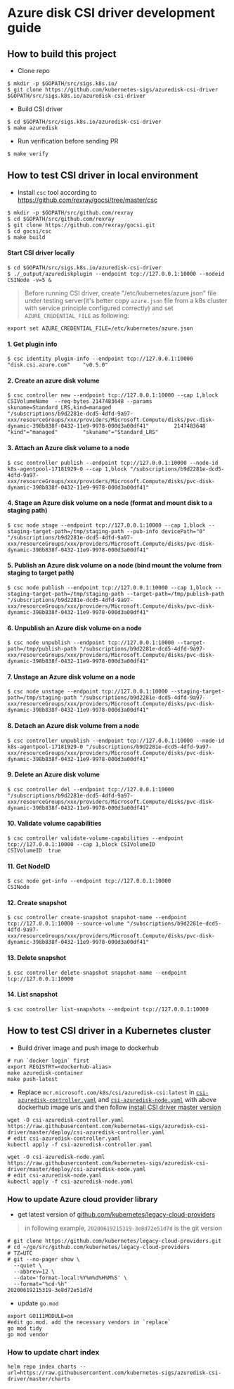 # Azure disk CSI driver development guide

## How to build this project
 - Clone repo
```console
$ mkdir -p $GOPATH/src/sigs.k8s.io/
$ git clone https://github.com/kubernetes-sigs/azuredisk-csi-driver $GOPATH/src/sigs.k8s.io/azuredisk-csi-driver
```

 - Build CSI driver
```console
$ cd $GOPATH/src/sigs.k8s.io/azuredisk-csi-driver
$ make azuredisk
```

 - Run verification before sending PR
```console
$ make verify
```

## How to test CSI driver in local environment
- Install `csc` tool according to https://github.com/rexray/gocsi/tree/master/csc
```console
$ mkdir -p $GOPATH/src/github.com/rexray
$ cd $GOPATH/src/github.com/rexray
$ git clone https://github.com/rexray/gocsi.git
$ cd gocsi/csc
$ make build
```

#### Start CSI driver locally
```console
$ cd $GOPATH/src/sigs.k8s.io/azuredisk-csi-driver
$ ./_output/azurediskplugin --endpoint tcp://127.0.0.1:10000 --nodeid CSINode -v=5 &
```
> Before running CSI driver, create "/etc/kubernetes/azure.json" file under testing server(it's better copy `azure.json` file from a k8s cluster with service principle configured correctly) and set `AZURE_CREDENTIAL_FILE` as following:
```console
export set AZURE_CREDENTIAL_FILE=/etc/kubernetes/azure.json
```

#### 1. Get plugin info
```console
$ csc identity plugin-info --endpoint tcp://127.0.0.1:10000
"disk.csi.azure.com"    "v0.5.0"
```

#### 2. Create an azure disk volume
```console
$ csc controller new --endpoint tcp://127.0.0.1:10000 --cap 1,block CSIVolumeName  --req-bytes 2147483648 --params skuname=Standard_LRS,kind=managed
"/subscriptions/b9d2281e-dcd5-4dfd-9a97-xxx/resourceGroups/xxx/providers/Microsoft.Compute/disks/pvc-disk-dynamic-398b838f-0432-11e9-9978-000d3a00df41"        2147483648      "kind"="managed"        "skuname"="Standard_LRS"
```

#### 3. Attach an Azure disk volume to a node
```console
$ csc controller publish --endpoint tcp://127.0.0.1:10000 --node-id k8s-agentpool-17181929-0 --cap 1,block "/subscriptions/b9d2281e-dcd5-4dfd-9a97-xxx/resourceGroups/xxx/providers/Microsoft.Compute/disks/pvc-disk-dynamic-398b838f-0432-11e9-9978-000d3a00df41"
```

#### 4. Stage an Azure disk volume on a node (format and mount disk to a staging path)
```console
$ csc node stage --endpoint tcp://127.0.0.1:10000 --cap 1,block --staging-target-path=/tmp/staging-path --pub-info devicePath="0" "/subscriptions/b9d2281e-dcd5-4dfd-9a97-xxx/resourceGroups/xxx/providers/Microsoft.Compute/disks/pvc-disk-dynamic-398b838f-0432-11e9-9978-000d3a00df41"
```

#### 5. Publish an Azure disk volume on a node (bind mount the volume from staging to target path)
```console
$ csc node publish --endpoint tcp://127.0.0.1:10000 --cap 1,block --staging-target-path=/tmp/staging-path --target-path=/tmp/publish-path "/subscriptions/b9d2281e-dcd5-4dfd-9a97-xxx/resourceGroups/xxx/providers/Microsoft.Compute/disks/pvc-disk-dynamic-398b838f-0432-11e9-9978-000d3a00df41"
```

#### 6. Unpublish an Azure disk volume on a node
```console
$ csc node unpublish --endpoint tcp://127.0.0.1:10000 --target-path=/tmp/publish-path "/subscriptions/b9d2281e-dcd5-4dfd-9a97-xxx/resourceGroups/xxx/providers/Microsoft.Compute/disks/pvc-disk-dynamic-398b838f-0432-11e9-9978-000d3a00df41"
```

#### 7. Unstage an Azure disk volume on a node
```console
$ csc node unstage --endpoint tcp://127.0.0.1:10000 --staging-target-path=/tmp/staging-path "/subscriptions/b9d2281e-dcd5-4dfd-9a97-xxx/resourceGroups/xxx/providers/Microsoft.Compute/disks/pvc-disk-dynamic-398b838f-0432-11e9-9978-000d3a00df41"
```

#### 8. Detach an Azure disk volume from a node
```console
$ csc controller unpublish --endpoint tcp://127.0.0.1:10000 --node-id k8s-agentpool-17181929-0 "/subscriptions/b9d2281e-dcd5-4dfd-9a97-xxx/resourceGroups/xxx/providers/Microsoft.Compute/disks/pvc-disk-dynamic-398b838f-0432-11e9-9978-000d3a00df41"
```

#### 9. Delete an Azure disk volume
```console
$ csc controller del --endpoint tcp://127.0.0.1:10000 "/subscriptions/b9d2281e-dcd5-4dfd-9a97-xxx/resourceGroups/xxx/providers/Microsoft.Compute/disks/pvc-disk-dynamic-398b838f-0432-11e9-9978-000d3a00df41"
```

#### 10. Validate volume capabilities
```console
$ csc controller validate-volume-capabilities --endpoint tcp://127.0.0.1:10000 --cap 1,block CSIVolumeID
CSIVolumeID  true
```

#### 11. Get NodeID
```console
$ csc node get-info --endpoint tcp://127.0.0.1:10000
CSINode
```

#### 12. Create snapshot
```console
$ csc controller create-snapshot snapshot-name --endpoint tcp://127.0.0.1:10000 --source-volume "/subscriptions/b9d2281e-dcd5-4dfd-9a97-xxx/resourceGroups/xxx/providers/Microsoft.Compute/disks/pvc-disk-dynamic-398b838f-0432-11e9-9978-000d3a00df41"
```

#### 13. Delete snapshot
```console
$ csc controller delete-snapshot snapshot-name --endpoint tcp://127.0.0.1:10000
```

#### 14. List snapshot
```console
$ csc controller list-snapshots --endpoint tcp://127.0.0.1:10000
```

## How to test CSI driver in a Kubernetes cluster
 - Build driver image and push image to dockerhub
```console
# run `docker login` first
export REGISTRY=<dockerhub-alias>
make azuredisk-container
make push-latest
```

 - Replace `mcr.microsoft.com/k8s/csi/azuredisk-csi:latest` in [`csi-azuredisk-controller.yaml`](https://github.com/kubernetes-sigs/azuredisk-csi-driver/blob/master/deploy/csi-azuredisk-controller.yaml) and [`csi-azuredisk-node.yaml`](https://github.com/kubernetes-sigs/azuredisk-csi-driver/blob/master/deploy/csi-azuredisk-node.yaml) with above dockerhub image urls and then follow [install CSI driver master version](https://github.com/kubernetes-sigs/azuredisk-csi-driver/blob/master/docs/install-csi-driver-master.md)
```console
wget -O csi-azuredisk-controller.yaml https://raw.githubusercontent.com/kubernetes-sigs/azuredisk-csi-driver/master/deploy/csi-azuredisk-controller.yaml
# edit csi-azuredisk-controller.yaml
kubectl apply -f csi-azuredisk-controller.yaml

wget -O csi-azuredisk-node.yaml https://raw.githubusercontent.com/kubernetes-sigs/azuredisk-csi-driver/master/deploy/csi-azuredisk-node.yaml
# edit csi-azuredisk-node.yaml
kubectl apply -f csi-azuredisk-node.yaml
 ```
 
### How to update Azure cloud provider library
 - get latest version of [github.com/kubernetes/legacy-cloud-providers](https://github.com/kubernetes/legacy-cloud-providers/tree/master/azure)
> in following example, `20200619215319-3e8d72e51d7d` is the git version
```console
# git clone https://github.com/kubernetes/legacy-cloud-providers.git
# cd ~/go/src/github.com/kubernetes/legacy-cloud-providers
# TZ=UTC 
# git --no-pager show \
  --quiet \
  --abbrev=12 \
  --date='format-local:%Y%m%d%H%M%S' \
  --format="%cd-%h"
20200619215319-3e8d72e51d7d
```

 - update `go.mod`
```console
export GO111MODULE=on
#edit go.mod. add the necessary vendors in `replace`
go mod tidy
go mod vendor
```

### How to update chart index

```console
helm repo index charts --url=https://raw.githubusercontent.com/kubernetes-sigs/azuredisk-csi-driver/master/charts
```
